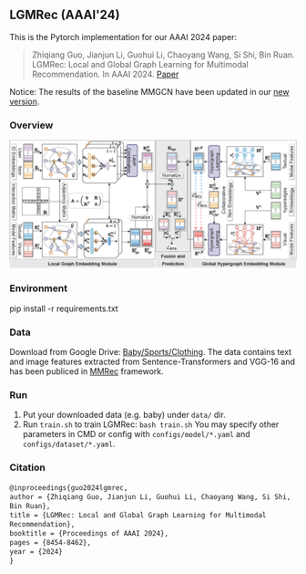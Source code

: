 ## LGMRec (AAAI'24)

This is the Pytorch implementation for our AAAI 2024 paper:
>Zhiqiang Guo, Jianjun Li, Guohui Li, Chaoyang Wang, Si Shi, Bin Ruan. LGMRec: Local and Global Graph Learning for Multimodal Recommendation. In AAAI 2024. [Paper](https://ojs.aaai.org/index.php/AAAI/article/view/28688)

Notice: The results of the baseline MMGCN have been updated in our [new version](https://arxiv.org/abs/2312.16400).

### Overview

![Overview of LGMRec](img/framework.jpg)

### Environment

pip install -r requirements.txt

### Data

Download from Google Drive: [Baby/Sports/Clothing](https://drive.google.com/drive/folders/1BxObpWApHbGx9jCQGc8z52cV3t9_NE0f?usp=sharing).
The data contains text and image features extracted from Sentence-Transformers and VGG-16 and has been publiced in [MMRec](https://github.com/enoche/MMRec) framework.

### Run

1. Put your downloaded data (e.g. baby) under `data/` dir.
2. Run `train.sh` to train LGMRec:
  `bash train.sh`
You may specify other parameters in CMD or config with `configs/model/*.yaml` and `configs/dataset/*.yaml`. 

### Citation

    @inproceedings{guo2024lgmrec,
    author = {Zhiqiang Guo, Jianjun Li, Guohui Li, Chaoyang Wang, Si Shi, Bin Ruan},
    title = {LGMRec: Local and Global Graph Learning for Multimodal Recommendation},
    booktitle = {Proceedings of AAAI 2024},
    pages = {8454-8462},
    year = {2024}
    }
